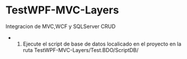 # TestWPF-MVC-Layers
 Integracion de MVC,WCF y SQLServer CRUD
 
 * 1. Ejecute el script de base de datos localicado en el proyecto en la ruta TestWPF-MVC-Layers/Test.BDO/ScriptDB/ 
